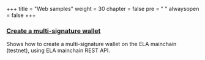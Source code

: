 +++
title = "Web samples"
weight = 30
chapter = false
pre = "<i class='fa ela-page'></i> "
alwaysopen = false
+++

### [Create a multi-signature wallet]( http://app.51aiu.com/elastos/html/index.html)

Shows how to create a multi-signature wallet on the ELA mainchain (testnet), using ELA mainchain REST API.